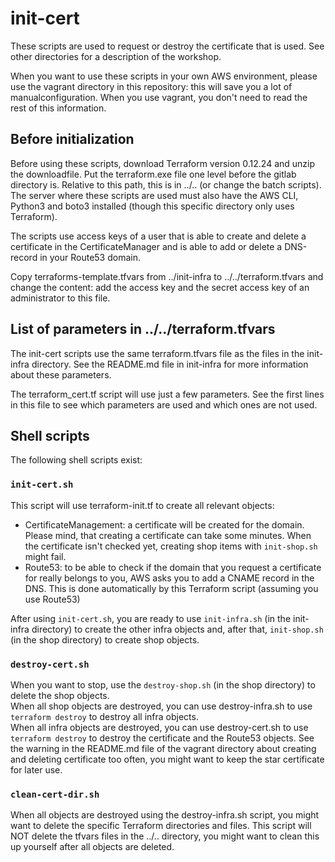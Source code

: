 # init-cert

These scripts are used to request or destroy the certificate that is used. See other directories for a 
description of the workshop. 

When you want to use these scripts in your own AWS environment, please use the vagrant directory in this
repository: this will save you a lot of manualconfiguration. When you use vagrant, you don't need to 
read the rest of this information.

## Before initialization

Before using these scripts, download Terraform version 0.12.24 and unzip the downloadfile. Put the
terraform.exe file one level before the gitlab directory is. Relative to this path, this is in ../.. 
(or change the batch scripts). The server where these scripts are used must also have the AWS CLI, 
Python3 and boto3 installed (though this specific directory only uses Terraform).

The scripts use access keys of a user that is able to create and delete a certificate in the 
CertificateManager and is able to add or delete a DNS-record in your Route53 domain.

Copy terraforms-template.tfvars from ../init-infra to ../../terraform.tfvars and change the content: add the 
access key and the secret access key of an administrator to this file.

## List of parameters in ../../terraform.tfvars

The init-cert scripts use the same terraform.tfvars file as the files in the init-infra directory. See the 
README.md file in init-infra for more information about these parameters.

The terraform_cert.tf script will use just a few parameters. See the first lines in this file to see which
parameters are used and which ones are not used.

## Shell scripts

The following shell scripts exist:

### `init-cert.sh`

This script will use terraform-init.tf to create all relevant objects:
- CertificateManagement: a certificate will be created for the domain. Please mind, that creating a certificate can take some minutes. When the certificate isn't checked yet, creating shop items with `init-shop.sh` might fail.
- Route53: to be able to check if the domain that you request a certificate for really belongs to you, AWS asks you to add a CNAME record in the DNS. This is done automatically by this Terraform script (assuming you use Route53)

After using `init-cert.sh`, you are ready to use `init-infra.sh` (in the init-infra directory) to create the other infra objects and, after that, `init-shop.sh` (in the shop directory) to create shop objects.

### `destroy-cert.sh`

When you want to stop, use the `destroy-shop.sh` (in the shop directory) to delete the shop objects.\
When all shop objects are destroyed, you can use destroy-infra.sh to use `terraform destroy` to destroy all infra objects. \
When all infra objects are destroyed, you can use destroy-cert.sh to use `terraform destroy` to destroy the certificate 
and the Route53 objects. See the warning in the README.md file of the vagrant directory about creating and deleting 
certificate too often, you might want to keep the star certificate for later use.

### `clean-cert-dir.sh`

When all objects are destroyed using the destroy-infra.sh script, you might want to delete the specific
Terraform directories and files. This script will NOT delete the tfvars files in the ../.. directory,
you might want to clean this up yourself after all objects are deleted.

